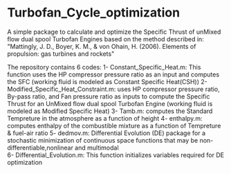 # Turbofan_Cycle_optimization
A simple package to calculate and optimize the Specific Thrust of unMixed flow dual spool Turbofan Engines based on the method described in:
"Mattingly, J. D., Boyer, K. M., & von Ohain, H. (2006). Elements of propulsion: gas turbines and rockets"


The repository contains 6 codes: 
1- Constant_Specific_Heat.m:
This function uses the HP compressor pressure ratio as an input and computes the SFC (working fluid is modeled as Constant Specific Heat(CSH))
2- Modified_Specific_Heat_Constraint.m: 
uses HP compressor pressure ratio, By-pass ratio, and Fan pressure ratio as inputs to compute the Specific Thrust for an UnMixed flow dual spool Turbofan Engine (working fluid is  modeled as Modified Specific Heat) 
3- Tamb.m:
computes the Standard Tempreture in the atmosphere as a function of height
4- enthalpy.m:
computes enthalpy of the combustible mixture as a function of Tempreture & fuel-air ratio
5- dedmov.m:
Differential Evolution (DE) package for a stochastic minimization of continuous space functions that may be non-differentiable,nonlinear and multimodal    
6- Differential_Evolution.m:
This function initializes variables required for DE optimization

                
